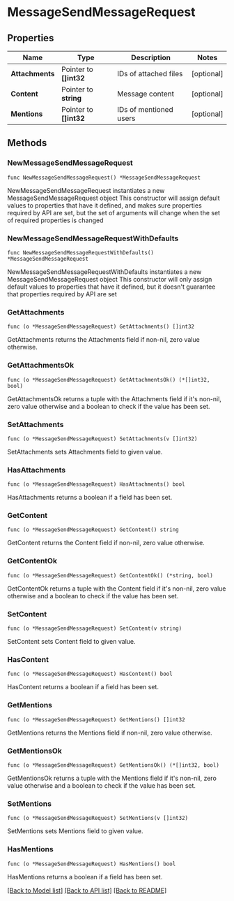 # MessageSendMessageRequest

## Properties

Name | Type | Description | Notes
------------ | ------------- | ------------- | -------------
**Attachments** | Pointer to **[]int32** | IDs of attached files | [optional] 
**Content** | Pointer to **string** | Message content | [optional] 
**Mentions** | Pointer to **[]int32** | IDs of mentioned users | [optional] 

## Methods

### NewMessageSendMessageRequest

`func NewMessageSendMessageRequest() *MessageSendMessageRequest`

NewMessageSendMessageRequest instantiates a new MessageSendMessageRequest object
This constructor will assign default values to properties that have it defined,
and makes sure properties required by API are set, but the set of arguments
will change when the set of required properties is changed

### NewMessageSendMessageRequestWithDefaults

`func NewMessageSendMessageRequestWithDefaults() *MessageSendMessageRequest`

NewMessageSendMessageRequestWithDefaults instantiates a new MessageSendMessageRequest object
This constructor will only assign default values to properties that have it defined,
but it doesn't guarantee that properties required by API are set

### GetAttachments

`func (o *MessageSendMessageRequest) GetAttachments() []int32`

GetAttachments returns the Attachments field if non-nil, zero value otherwise.

### GetAttachmentsOk

`func (o *MessageSendMessageRequest) GetAttachmentsOk() (*[]int32, bool)`

GetAttachmentsOk returns a tuple with the Attachments field if it's non-nil, zero value otherwise
and a boolean to check if the value has been set.

### SetAttachments

`func (o *MessageSendMessageRequest) SetAttachments(v []int32)`

SetAttachments sets Attachments field to given value.

### HasAttachments

`func (o *MessageSendMessageRequest) HasAttachments() bool`

HasAttachments returns a boolean if a field has been set.

### GetContent

`func (o *MessageSendMessageRequest) GetContent() string`

GetContent returns the Content field if non-nil, zero value otherwise.

### GetContentOk

`func (o *MessageSendMessageRequest) GetContentOk() (*string, bool)`

GetContentOk returns a tuple with the Content field if it's non-nil, zero value otherwise
and a boolean to check if the value has been set.

### SetContent

`func (o *MessageSendMessageRequest) SetContent(v string)`

SetContent sets Content field to given value.

### HasContent

`func (o *MessageSendMessageRequest) HasContent() bool`

HasContent returns a boolean if a field has been set.

### GetMentions

`func (o *MessageSendMessageRequest) GetMentions() []int32`

GetMentions returns the Mentions field if non-nil, zero value otherwise.

### GetMentionsOk

`func (o *MessageSendMessageRequest) GetMentionsOk() (*[]int32, bool)`

GetMentionsOk returns a tuple with the Mentions field if it's non-nil, zero value otherwise
and a boolean to check if the value has been set.

### SetMentions

`func (o *MessageSendMessageRequest) SetMentions(v []int32)`

SetMentions sets Mentions field to given value.

### HasMentions

`func (o *MessageSendMessageRequest) HasMentions() bool`

HasMentions returns a boolean if a field has been set.


[[Back to Model list]](../README.md#documentation-for-models) [[Back to API list]](../README.md#documentation-for-api-endpoints) [[Back to README]](../README.md)


